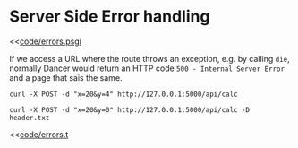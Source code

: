 # Server Side Error handling

<<[code/errors.psgi](code/errors.psgi)

If we access a URL where the route throws an exception, e.g. by calling `die`, normally Dancer would return an HTTP code `500 - Internal Server Error`
and a page that sais the same.

```
curl -X POST -d "x=20&y=4" http://127.0.0.1:5000/api/calc
```

```
curl -X POST -d "x=20&y=0" http://127.0.0.1:5000/api/calc -D header.txt
```


<<[code/errors.t](code/errors.t)


